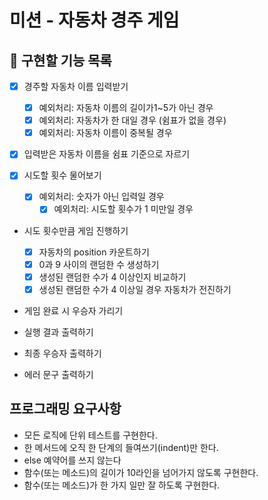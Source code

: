 # 미션 - 자동차 경주 게임

## 🚀 구현할 기능 목록

- [x] 경주할 자동차 이름 입력받기
    - [x] 예외처리: 자동차 이름의 길이가1~5가 아닌 경우
    - [x] 예외처리: 자동차가 한 대일 경우 (쉼표가 없을 경우)
    - [x] 예외처리: 자동차 이름이 중복될 경우

- [x] 입력받은 자동차 이름을 쉼표 기준으로 자르기

- [x] 시도할 횟수 물어보기
    - [x] 예외처리: 숫자가 아닌 입력일 경우
	  - [x] 예외처리: 시도할 횟수가 1 미만일 경우

- 시도 횟수만큼 게임 진행하기
    - [x] 자동차의 position 카운트하기
    - [x] 0과 9 사이의 랜덤한 수 생성하기
    - [x] 생성된 랜덤한 수가 4 이상인지 비교하기
    - [x] 생성된 랜덤한 수가 4 이상일 경우 자동차가 전진하기

- 게임 완료 시 우승자 가리기

- 실행 결과 출력하기

- 최종 우승자 출력하기

- 에러 문구 출력하기

## 프로그래밍 요구사항

- 모든 로직에 단위 테스트를 구현한다.
- 한 메서드에 오직 한 단계의 들여쓰기(indent)만 한다.
- else 예약어를 쓰지 않는다
- 함수(또는 메소드)의 길이가 10라인을 넘어가지 않도록 구현한다.
- 함수(또는 메소드)가 한 가지 일만 잘 하도록 구현한다.